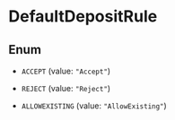 

# DefaultDepositRule

## Enum


* `ACCEPT` (value: `"Accept"`)

* `REJECT` (value: `"Reject"`)

* `ALLOWEXISTING` (value: `"AllowExisting"`)



